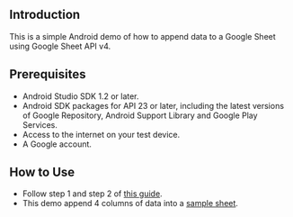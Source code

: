 ## Introduction
This is a simple Android demo of how to append data to a Google Sheet using Google Sheet API v4.

## Prerequisites
- Android Studio SDK 1.2 or later.
- Android SDK packages for API 23 or later, including the latest versions of Google Repository, Android Support Library and Google Play Services.
- Access to the internet on your test device.
- A Google account.

## How to Use
- Follow step 1 and step 2 of [this guide](https://developers.google.com/sheets/api/quickstart/android).
- This demo append 4 columns of data into a [sample sheet](https://docs.google.com/spreadsheets/d/1-zJov4DesnHuGFwK7GkmqTqVVybldQ71PPz7_LUWmBg).
